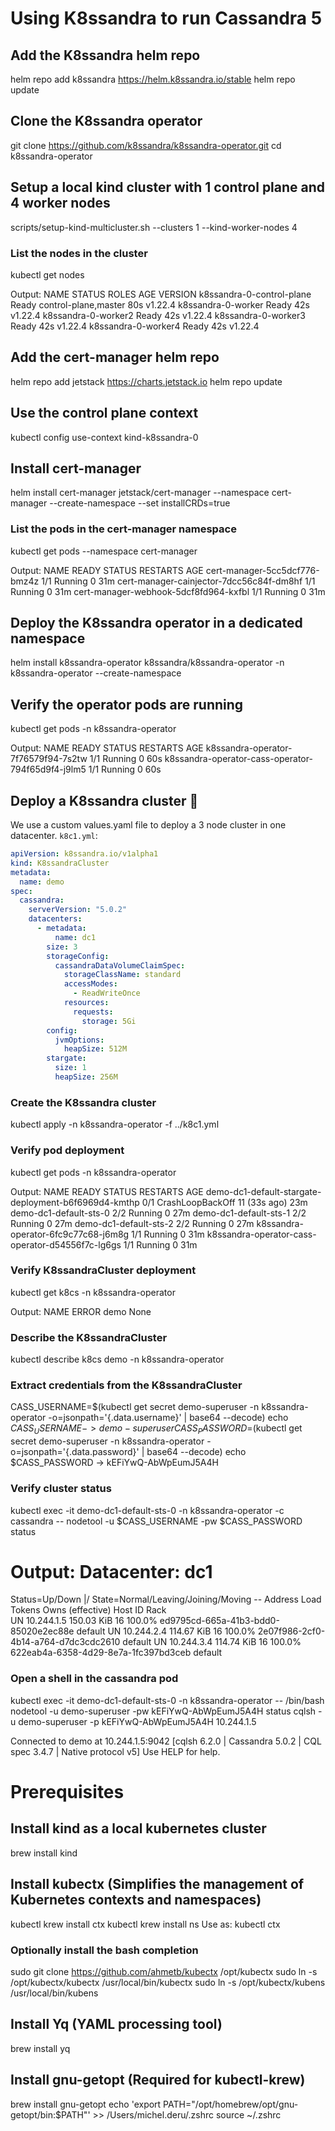 # Using K8ssandra to run Cassandra 5

## Add the K8ssandra helm repo
helm repo add k8ssandra https://helm.k8ssandra.io/stable
helm repo update

## Clone the K8ssandra operator
git clone https://github.com/k8ssandra/k8ssandra-operator.git
cd k8ssandra-operator

## Setup a local kind cluster with 1 control plane and 4 worker nodes
scripts/setup-kind-multicluster.sh --clusters 1 --kind-worker-nodes 4

### List the nodes in the cluster
kubectl get nodes

Output:
NAME                        STATUS   ROLES                  AGE   VERSION
k8ssandra-0-control-plane   Ready    control-plane,master   80s   v1.22.4
k8ssandra-0-worker          Ready    <none>                 42s   v1.22.4
k8ssandra-0-worker2         Ready    <none>                 42s   v1.22.4
k8ssandra-0-worker3         Ready    <none>                 42s   v1.22.4
k8ssandra-0-worker4         Ready    <none>                 42s   v1.22.4

## Add the cert-manager helm repo
helm repo add jetstack https://charts.jetstack.io
helm repo update

## Use the control plane context
kubectl config use-context kind-k8ssandra-0

## Install cert-manager
helm install cert-manager jetstack/cert-manager --namespace cert-manager --create-namespace --set installCRDs=true

### List the pods in the cert-manager namespace
kubectl get pods --namespace cert-manager

Output:
NAME                                       READY   STATUS    RESTARTS   AGE
cert-manager-5cc5dcf776-bmz4z              1/1     Running   0          31m
cert-manager-cainjector-7dcc56c84f-dm8hf   1/1     Running   0          31m
cert-manager-webhook-5dcf8fd964-kxfbl      1/1     Running   0          31m

## Deploy the K8ssandra operator in a dedicated namespace
helm install k8ssandra-operator k8ssandra/k8ssandra-operator -n k8ssandra-operator --create-namespace

## Verify the operator pods are running
kubectl get pods -n k8ssandra-operator

Output:
NAME                                                READY   STATUS    RESTARTS   AGE
k8ssandra-operator-7f76579f94-7s2tw                 1/1     Running   0          60s
k8ssandra-operator-cass-operator-794f65d9f4-j9lm5   1/1     Running   0          60s

## Deploy a K8ssandra cluster 🤩
We use a custom values.yaml file to deploy a 3 node cluster in one datacenter.
`k8c1.yml`:
```yaml
apiVersion: k8ssandra.io/v1alpha1
kind: K8ssandraCluster
metadata:
  name: demo
spec:
  cassandra:
    serverVersion: "5.0.2"
    datacenters:
      - metadata:
          name: dc1
        size: 3
        storageConfig:
          cassandraDataVolumeClaimSpec:
            storageClassName: standard
            accessModes:
              - ReadWriteOnce
            resources:
              requests:
                storage: 5Gi
        config:
          jvmOptions:
            heapSize: 512M
        stargate:
          size: 1
          heapSize: 256M
```

### Create the K8ssandra cluster
kubectl apply -n k8ssandra-operator -f ../k8c1.yml

### Verify pod deployment
kubectl get pods -n k8ssandra-operator

Output:
NAME                                                   READY   STATUS             RESTARTS       AGE
demo-dc1-default-stargate-deployment-b6f6969d4-kmthp   0/1     CrashLoopBackOff   11 (33s ago)   23m
demo-dc1-default-sts-0                                 2/2     Running            0              27m
demo-dc1-default-sts-1                                 2/2     Running            0              27m
demo-dc1-default-sts-2                                 2/2     Running            0              27m
k8ssandra-operator-6fc9c77c68-j6m8g                    1/1     Running            0              31m
k8ssandra-operator-cass-operator-d54556f7c-lg6gs       1/1     Running            0              31m

### Verify K8ssandraCluster deployment
kubectl get k8cs -n k8ssandra-operator

Output:
NAME   ERROR
demo   None

### Describe the K8ssandraCluster
kubectl describe k8cs demo -n k8ssandra-operator

### Extract credentials from the K8ssandraCluster
CASS_USERNAME=$(kubectl get secret demo-superuser -n k8ssandra-operator -o=jsonpath='{.data.username}' | base64 --decode)
echo $CASS_USERNAME
-> demo-superuser
CASS_PASSWORD=$(kubectl get secret demo-superuser -n k8ssandra-operator -o=jsonpath='{.data.password}' | base64 --decode)
echo $CASS_PASSWORD
-> kEFiYwQ-AbWpEumJ5A4H

### Verify cluster status
kubectl exec -it demo-dc1-default-sts-0 -n k8ssandra-operator -c cassandra -- nodetool -u $CASS_USERNAME -pw $CASS_PASSWORD status

Output:
Datacenter: dc1
===============
Status=Up/Down
|/ State=Normal/Leaving/Joining/Moving
--  Address     Load        Tokens  Owns (effective)  Host ID                               Rack   
UN  10.244.1.5  150.03 KiB  16      100.0%            ed9795cd-665a-41b3-bdd0-85020e2ec88e  default
UN  10.244.2.4  114.67 KiB  16      100.0%            2e07f986-2cf0-4b14-a764-d7dc3cdc2610  default
UN  10.244.3.4  114.74 KiB  16      100.0%            622eab4a-6358-4d29-8e7a-1fc397bd3ceb  default

### Open a shell in the cassandra pod
kubectl exec -it demo-dc1-default-sts-0 -n k8ssandra-operator -- /bin/bash
nodetool -u demo-superuser -pw kEFiYwQ-AbWpEumJ5A4H status
cqlsh -u demo-superuser -p kEFiYwQ-AbWpEumJ5A4H 10.244.1.5

Connected to demo at 10.244.1.5:9042
[cqlsh 6.2.0 | Cassandra 5.0.2 | CQL spec 3.4.7 | Native protocol v5]
Use HELP for help.

# Prerequisites

## Install kind as a local kubernetes cluster
brew install kind

## Install kubectx (Simplifies the management of Kubernetes contexts and namespaces)
kubectl krew install ctx
kubectl krew install ns
Use as: kubectl ctx

### Optionally install the bash completion
sudo git clone https://github.com/ahmetb/kubectx /opt/kubectx
sudo ln -s /opt/kubectx/kubectx /usr/local/bin/kubectx
sudo ln -s /opt/kubectx/kubens /usr/local/bin/kubens

## Install Yq (YAML processing tool)
brew install yq

## Install gnu-getopt (Required for kubectl-krew)
brew install gnu-getopt
echo 'export PATH="/opt/homebrew/opt/gnu-getopt/bin:$PATH"' >> /Users/michel.deru/.zshrc
source ~/.zshrc